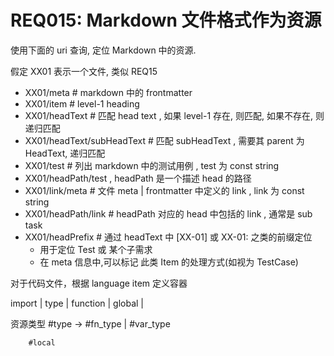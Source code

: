 # REQ015: Markdown 文件格式作为资源


使用下面的 uri 查询, 定位 Markdown 中的资源.

假定 XX01 表示一个文件, 类似 REQ15

- XX01/meta  # markdown 中的 frontmatter
- XX01/item  # level-1 heading 
- XX01/headText # 匹配 head text , 如果 level-1 存在,  则匹配, 如果不存在, 则递归匹配
- XX01/headText/subHeadText  # 匹配 subHeadText , 需要其 parent 为 HeadText, 递归匹配
- XX01/test  # 列出 markdown 中的测试用例 , test 为 const string
- XX01/headPath/test ,  headPath 是一个描述 head 的路径
- XX01/link/meta      # 文件 meta | frontmatter 中定义的 link , link 为 const string 
- XX01/headPath/link  # headPath 对应的 head 中包括的 link , 通常是 sub task 
- XX01/headPrefix # 通过 headText 中 [XX-01] 或 XX-01: 之类的前缀定位
   - 用于定位 Test 或 某个子需求
   - 在 meta 信息中,可以标记 此类 Item 的处理方式(如视为 TestCase) 


对于代码文件，根据 language item 定义容器

import | type | function | global | 

资源类型 #type -> #fn_type | #var_type 

        #local

